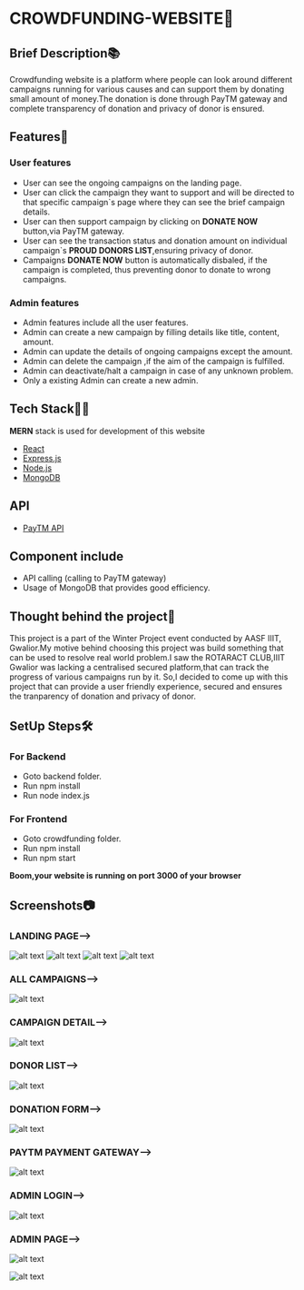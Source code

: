 # CROWDFUNDING-WEBSITE🤝 

## Brief Description📚
Crowdfunding website is a platform where people can look around different campaigns running for various causes and can support them by donating small amount of money.The donation is done through PayTM gateway
and complete transparency of donation and privacy of donor is ensured.

## Features🌟 

### User features

* User can see the ongoing campaigns on the landing page.
* User can click the campaign they want to support and will be directed to that specific campaign`s page where they can see the brief campaign details.
* User can then support campaign by clicking on **DONATE NOW** button,via PayTM gateway.
* User can see the transaction status and donation amount on individual campaign`s **PROUD DONORS LIST**,ensuring privacy of donor.
* Campaigns **DONATE NOW** button is automatically disbaled, if the campaign is completed, thus preventing donor to donate to wrong campaigns. 

### Admin features

* Admin features include all the user features.
* Admin can create a new campaign by filling details like title, content, amount.
* Admin can update the details of ongoing campaigns except the amount.
* Admin can delete the campaign ,if the aim of the campaign is fulfilled.
* Admin can deactivate/halt a campaign in case of any unknown problem.
* Only a existing Admin can create a new admin.

## Tech Stack👨‍💻

**MERN** stack is used for development of this website

* [React](https://reactjs.org/)
* [Express.js](https://expressjs.com/)
* [Node.js](https://nodejs.org/en/)
* [MongoDB](https://www.mongodb.com/)

## API

* [PayTM API](https://developer.paytm.com/)

## Component include

* API calling (calling to PayTM gateway)
* Usage of MongoDB that provides good efficiency.

## Thought behind the project🔮

This project is a part of the Winter Project event conducted by AASF IIIT, Gwalior.My motive behind choosing this project was build something that can be used to resolve real world problem.I saw the ROTARACT CLUB,IIIT Gwalior was lacking a centralised secured platform,that can track the progress of various campaigns run by it.
So,I decided to come up with this project that can provide a user friendly experience, secured and ensures the tranparency of donation and privacy of donor.

## SetUp Steps🛠️

### For Backend

* Goto backend folder.
* Run npm install
* Run node index.js

### For Frontend

* Goto crowdfunding folder.
* Run npm install
* Run npm start

**Boom,your website is running on port 3000 of your browser**

## Screenshots📷 

### LANDING PAGE-->
![alt text](https://github.com/PRATEEKVERMA-036/CROWDFUNDING-WEBSITE/blob/master/Crowfunding%20ss/Landingpage-1.PNG "Landingpage-1")
![alt text](https://github.com/PRATEEKVERMA-036/CROWDFUNDING-WEBSITE/blob/master/Crowfunding%20ss/Landingpage-2.PNG "Landingpage-2")
![alt text](https://github.com/PRATEEKVERMA-036/CROWDFUNDING-WEBSITE/blob/master/Crowfunding%20ss/Carousel-cards.PNG "Carousel-cards")
![alt text](https://github.com/PRATEEKVERMA-036/CROWDFUNDING-WEBSITE/blob/master/Crowfunding%20ss/Footer.PNG "Footer")

### ALL CAMPAIGNS-->
![alt text](https://github.com/PRATEEKVERMA-036/CROWDFUNDING-WEBSITE/blob/master/Crowfunding%20ss/Allcampaigns.PNG "Allcampaigns")

### CAMPAIGN DETAIL-->
![alt text](https://github.com/PRATEEKVERMA-036/CROWDFUNDING-WEBSITE/blob/master/Crowfunding%20ss/Campaign-detail.PNG "Campaign-detail")

### DONOR LIST-->
![alt text](https://github.com/PRATEEKVERMA-036/CROWDFUNDING-WEBSITE/blob/master/Crowfunding%20ss/DonorList.PNG "DonorList")

### DONATION FORM-->
![alt text](https://github.com/PRATEEKVERMA-036/CROWDFUNDING-WEBSITE/blob/master/Crowfunding%20ss/DonationForm.PNG "DonationForm")

### PAYTM PAYMENT GATEWAY-->
![alt text](https://github.com/PRATEEKVERMA-036/CROWDFUNDING-WEBSITE/blob/master/Crowfunding%20ss/PaytmGateway.PNG "PaytmGateway")

### ADMIN LOGIN-->
![alt text](https://github.com/PRATEEKVERMA-036/CROWDFUNDING-WEBSITE/blob/master/Crowfunding%20ss/AdminLoginpage.PNG "AdminLoginpage")

### ADMIN PAGE-->
![alt text](https://github.com/PRATEEKVERMA-036/CROWDFUNDING-WEBSITE/blob/master/Crowfunding%20ss/AdminPage-1.PNG "AdminPage-1")

![alt text](https://github.com/PRATEEKVERMA-036/CROWDFUNDING-WEBSITE/blob/master/Crowfunding%20ss/AdminPage-3.PNG "AdminPage-3")

